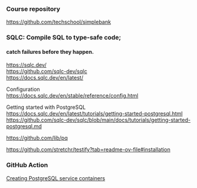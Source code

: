 ### Course repository
https://github.com/techschool/simplebank

### SQLC: Compile SQL to type-safe code;  
#### catch failures before they happen.  
https://sqlc.dev/  
https://github.com/sqlc-dev/sqlc  
https://docs.sqlc.dev/en/latest/  

Configuration  
https://docs.sqlc.dev/en/stable/reference/config.html  


Getting started with PostgreSQL  
https://docs.sqlc.dev/en/latest/tutorials/getting-started-postgresql.html  
https://github.com/sqlc-dev/sqlc/blob/main/docs/tutorials/getting-started-postgresql.md


https://github.com/lib/pq  


https://github.com/stretchr/testify?tab=readme-ov-file#installation  


### GitHub Action
[Creating PostgreSQL service containers](https://docs.github.com/en/actions/using-containerized-services/creating-postgresql-service-containers)  
